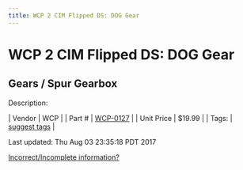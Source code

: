 ```yaml
---
title: WCP 2 CIM Flipped DS: DOG Gear
---
```


# WCP 2 CIM Flipped DS: DOG Gear
## Gears / Spur Gearbox
Description: 	 

| Vendor | WCP | 
| Part # | [WCP-0127](http://www.wcproducts.net/WCP-0127) | 
| Unit Price | $19.99 | 
| Tags: | [suggest tags](https://docs.google.com/forms/d/e/1FAIpQLSeWyY8v3RgOty-MyWmh9U0iivNYN_molChYyS-0U-o-kOAv_g/viewform) | 

Last updated: Thu Aug 03 23:35:18 PDT 2017

 [Incorrect/Incomplete information?](https://docs.google.com/forms/d/e/1FAIpQLSeWyY8v3RgOty-MyWmh9U0iivNYN_molChYyS-0U-o-kOAv_g/viewform)